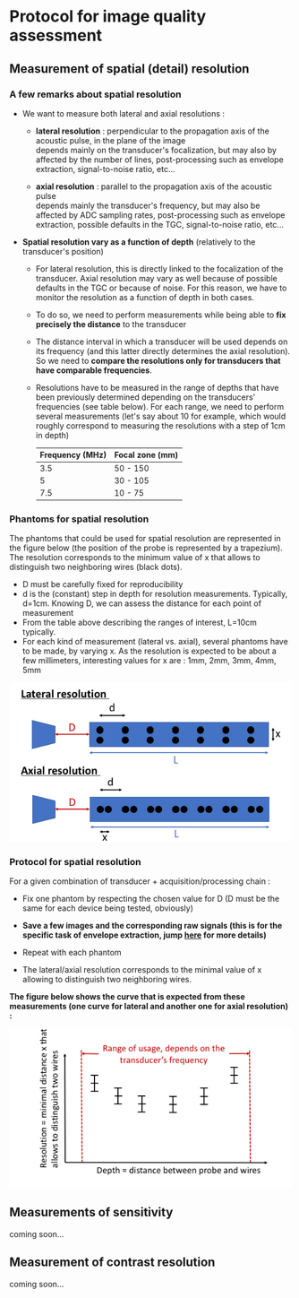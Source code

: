 # Protocol for image quality assessment

## Measurement of spatial \(detail\) resolution

### A few remarks about spatial resolution

* We want to measure both lateral and axial resolutions :

  * **lateral resolution** : perpendicular to the propagation axis of the acoustic pulse, in the plane of the image  
    depends mainly on the transducer's focalization, but may also by affected by the number of lines, post-processing such as envelope extraction, signal-to-noise ratio, etc...

  * **axial resolution** : parallel to the propagation axis of the acoustic pulse  
    depends mainly the transducer's frequency, but may also be affected by ADC sampling rates, post-processing such as envelope extraction, possible defaults in the TGC, signal-to-noise ratio, etc...

* **Spatial resolution vary as a function of depth** \(relatively to the transducer's position\)

  * For lateral resolution, this is directly linked to the focalization of the transducer. Axial resolution may vary as well because of possible defaults in the TGC or because of noise. For this reason, we have to monitor the resolution as a function of depth in both cases.

  * To do so, we need to perform measurements while being able to **fix precisely the distance** to the transducer

  * The distance interval in which a transducer will be used depends on its frequency \(and this latter directly determines the axial resolution\). So we need to **compare the resolutions only for transducers that have comparable frequencies**.

  * Resolutions have to be measured in the range of depths that have been previously determined depending on the transducers' frequencies \(see table below\). For each range, we need to perform several measurements \(let's say about 10 for example, which would roughly correspond to measuring the resolutions with a step of 1cm in depth\)

    | Frequency \(MHz\) | Focal zone \(mm\) |
    | :--- | :--- |
    | 3.5 | 50 - 150 |
    | 5 | 30 - 105 |
    | 7.5 | 10 - 75 |

### Phantoms for spatial resolution

The phantoms that could be used for spatial resolution are represented in the figure below \(the position of the probe is represented by a trapezium\). The resolution corresponds to the minimum value of x that allows to distinguish two neighboring wires \(black dots\).

* D must be carefully fixed for reproducibility
* d is the \(constant\) step in depth for resolution measurements. Typically, d=1cm. Knowing D, we can assess the distance for each point of measurement
* From the table above describing the ranges of interest, L=10cm typically.
* For each kind of measurement \(lateral vs. axial\), several phantoms have to be made, by varying x. As the resolution is expected to be about a few millimeters, interesting values for x are : 1mm, 2mm, 3mm, 4mm, 5mm

![](/assets/phantom_spatial_resolution1.png)

### Protocol for spatial resolution

For a given combination of transducer + acquisition/processing chain :

* Fix one phantom by respecting the chosen value for D \(D must be the same for each device being tested, obviously\)

* **Save a few images and the corresponding raw signals \(this is for the specific task of envelope extraction, jump **[**here**](/inprogress/mobile_app/characterization/specific-protocol-for-tests-of-alternative-methods-for-envelope-detection.md)** for more details\)**

* Repeat with each phantom
* The lateral/axial resolution corresponds to the minimal value of x allowing to distinguish two neighboring wires.

**The figure below shows the curve that is expected from these measurements \(one curve for lateral and another one for axial resolution\) :**

![](/assets/spatial_resolution_curve.png)

## Measurements of sensitivity

coming soon...

## Measurement of contrast resolution

coming soon...



